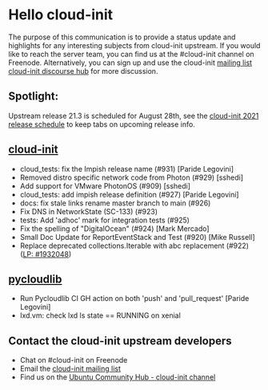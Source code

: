 # Hello cloud-init

The purpose of this communication is to provide a status update and
highlights for any interesting subjects from cloud-init upstream. If
you would like to reach the server team, you can find us at
the #cloud-init channel on Freenode. Alternatively, you can sign up
and use the cloud-init [mailing list](mailto:cloud-init@lists.launchpad.net)
[cloud-init discourse hub](https://discourse.ubuntu.com/c/server/cloud-init) for more
discussion.

## Spotlight:
Upstream release 21.3 is scheduled for August 28th, see the
[cloud-init 2021 release schedule](https://discourse.ubuntu.com/t/cloud-init-2021-release-schedule/20897) to keep tabs on upcoming release info.


## [cloud-init](https://github.com/canonical/cloud-init)

- cloud_tests: fix the Impish release name (#931) [Paride Legovini]
- Removed distro specific network code from Photon (#929) [sshedi]
- Add support for VMware PhotonOS (#909) [sshedi]
- cloud_tests: add impish release definition (#927) [Paride Legovini]
- docs: fix stale links rename master branch to main (#926)
- Fix DNS in NetworkState (SC-133) (#923)
- tests: Add 'adhoc' mark for integration tests (#925)
- Fix the spelling of "DigitalOcean" (#924) [Mark Mercado]
- Small Doc Update for ReportEventStack and Test (#920) [Mike Russell]
- Replace deprecated collections.Iterable with abc replacement (#922)
  ([LP: #1932048](https://bugs.launchpad.net/bugs/1932048))

## [pycloudlib](https://github.com/canonical/pycloudlib)

- Run Pycloudlib CI GH action on both 'push' and 'pull_request'
  [Paride Legovini]
- lxd.vm: check lxd ls state == RUNNING on xenial

## Contact the cloud-init upstream developers

- Chat on #cloud-init on Freenode
- Email the [cloud-init mailing list](mailto:cloud-init@lists.launchpad.net)
- Find us on the [Ubuntu Community Hub - cloud-init channel](https://discourse.ubuntu.com/c/server/cloud-init)
